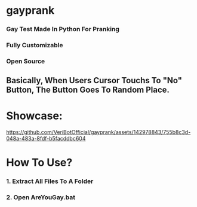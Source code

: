 # gayprank
### Gay Test Made In Python For Pranking
### Fully Customizable
### Open Source
## Basically, When Users Cursor Touchs To "No" Button, The Button Goes To Random Place.

# Showcase:
https://github.com/VeriBotOfficial/gayprank/assets/142978843/755b8c3d-048a-483a-8fdf-b5facddbc604

# How To Use?
### 1. Extract All Files To A Folder
### 2. Open AreYouGay.bat

